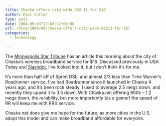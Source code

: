 ```yaml
---
title: Chaska offers city-wide 802.11 for $16
author: Paul Cutler
type: post
date: 2004-09-03T13:02:57+00:00
url: /blog/2004/09/chaska-offers-city-wide-80211-for-16/
categories:
  - Technology

---
```

The [Minneapolis Star Tribune][1] has an article this morning about the city of Chaska&#8217;s wireless broadband service for $16. Discussed previously in USA Today and [Slashdot][2], I&#8217;ve looked into it, but I don&#8217;t think it&#8217;s for me.

It&#8217;s more than half off of Sprint DSL, and almost 2/3 less than Time Warner&#8217;s Roadrunner service. I&#8217;ve had Roadrunner since it launched in Chaska 4 years ago, and it&#8217;s been rock steady. I used to average 2.5 megs down, and recently they upped it to 3.5 down. With Chaska.net offering 800k &#8211; 1.2 megs down, the reliability, but more importantly (as a gamer) the speed of RR will keep me with RR&#8217;s service.

Chaska.net does give me hope for the future, as more cities in the U.S. adopt this model and can make broadband affordable for everyone.

 [1]: http://www.startribune.com/stories/789/4962334.html
 [2]: http://www.slashdot.org